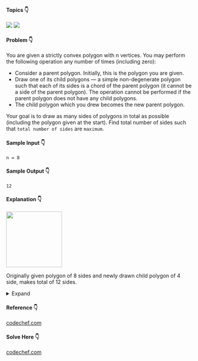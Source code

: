 #### Topics :point_down:
![](https://img.shields.io/badge/-geometry-wheat) ![](https://img.shields.io/badge/-greedy-wheat)

#### Problem :point_down:
You are given a strictly convex polygon with n vertices. You may perform the following operation any number of times (including zero):
- Consider a parent polygon. Initially, this is the polygon you are given.
- Draw one of its child polygons ― a simple non-degenerate polygon such that each of its sides is a chord of the parent polygon (it cannot be a side of the parent polygon). The operation cannot be performed if the parent polygon does not have any child polygons.
- The child polygon which you drew becomes the new parent polygon.

Your goal is to draw as many sides of polygons in total as possible (including the polygon given at the start). Find total number of sides such that `total number of sides` are `maximum`.
#### Sample Input :point_down:
```
n = 8
```
#### Sample Output :point_down:
```
12
```
#### Explanation :point_down:

<img src="https://github.com/menobleknight/coding-problems/blob/main/assets/polygon.png" height="150">

Originally given polygon of 8 sides and newly drawn child polygon of 4 side, makes total of 12 sides.

<details>
<summary>Expand</summary>

#### Python :point_down:
```py
def solve(n):
    total_sides = n
    while (n > 5):
        n //= 2
        total_sides += n

    return total_sides
```
</details>

#### Reference :point_down:
[codechef.com](https://discuss.codechef.com/problems/POLYREL)

#### Solve Here :point_down:
[codechef.com](https://www.codechef.com/problems/POLYREL)
